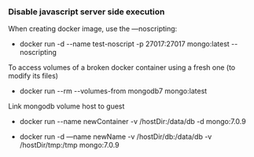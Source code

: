### Disable javascript server side execution

When creating docker image, use the —noscripting:

- docker run -d --name test-noscript -p 27017:27017 mongo:latest --noscripting

To access volumes of a broken docker container using a fresh one (to modify its files)

- docker run --rm --volumes-from mongodb7 mongo:latest

Link mongodb volume host to guest

- docker run --name newContainer -v /hostDir:/data/db -d mongo:7.0.9

- docker run -d —name newName -v /hostDir/db:/data/db -v /hostDir/tmp:/tmp mongo:7.0.9
